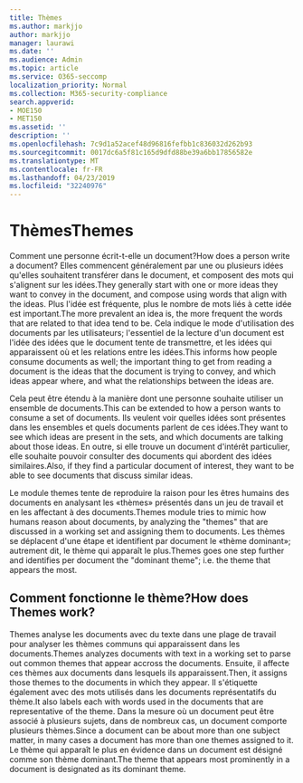 ```yaml
---
title: Thèmes
ms.author: markjjo
author: markjjo
manager: laurawi
ms.date: ''
ms.audience: Admin
ms.topic: article
ms.service: O365-seccomp
localization_priority: Normal
ms.collection: M365-security-compliance
search.appverid:
- MOE150
- MET150
ms.assetid: ''
description: ''
ms.openlocfilehash: 7c9d1a52acef48d96816fefbb1c836032d262b93
ms.sourcegitcommit: 0017dc6a5f81c165d9dfd88be39a6bb17856582e
ms.translationtype: MT
ms.contentlocale: fr-FR
ms.lasthandoff: 04/23/2019
ms.locfileid: "32240976"
---
```

# <a name="themes"></a><span data-ttu-id="bd6d6-102">Thèmes</span><span class="sxs-lookup"><span data-stu-id="bd6d6-102">Themes</span></span>
<span data-ttu-id="bd6d6-103">Comment une personne écrit-t-elle un document?</span><span class="sxs-lookup"><span data-stu-id="bd6d6-103">How does a person write a document?</span></span> <span data-ttu-id="bd6d6-104">Elles commencent généralement par une ou plusieurs idées qu'elles souhaitent transférer dans le document, et composent des mots qui s'alignent sur les idées.</span><span class="sxs-lookup"><span data-stu-id="bd6d6-104">They generally start with one or more ideas they want to convey in the document, and compose using words that align with the ideas.</span></span> <span data-ttu-id="bd6d6-105">Plus l'idée est fréquente, plus le nombre de mots liés à cette idée est important.</span><span class="sxs-lookup"><span data-stu-id="bd6d6-105">The more prevalent an idea is, the more frequent the words that are related to that idea tend to be.</span></span> <span data-ttu-id="bd6d6-106">Cela indique le mode d'utilisation des documents par les utilisateurs; l'essentiel de la lecture d'un document est l'idée des idées que le document tente de transmettre, et les idées qui apparaissent où et les relations entre les idées.</span><span class="sxs-lookup"><span data-stu-id="bd6d6-106">This informs how people consume documents as well; the important thing to get from reading a document is the ideas that the document is trying to convey, and which ideas appear where, and what the relationships between the ideas are.</span></span>

<span data-ttu-id="bd6d6-107">Cela peut être étendu à la manière dont une personne souhaite utiliser un ensemble de documents.</span><span class="sxs-lookup"><span data-stu-id="bd6d6-107">This can be extended to how a person wants to consume a set of documents.</span></span> <span data-ttu-id="bd6d6-108">Ils veulent voir quelles idées sont présentes dans les ensembles et quels documents parlent de ces idées.</span><span class="sxs-lookup"><span data-stu-id="bd6d6-108">They want to see which ideas are present in the sets, and which documents are talking about those ideas.</span></span> <span data-ttu-id="bd6d6-109">En outre, si elle trouve un document d'intérêt particulier, elle souhaite pouvoir consulter des documents qui abordent des idées similaires.</span><span class="sxs-lookup"><span data-stu-id="bd6d6-109">Also, if they find a particular document of interest, they want to be able to see documents that discuss similar ideas.</span></span>

<span data-ttu-id="bd6d6-110">Le module themes tente de reproduire la raison pour les êtres humains des documents en analysant les «thèmes» présentés dans un jeu de travail et en les affectant à des documents.</span><span class="sxs-lookup"><span data-stu-id="bd6d6-110">Themes module tries to mimic how humans reason about documents, by analyzing the "themes" that are discussed in a working set and assigning them to documents.</span></span> <span data-ttu-id="bd6d6-111">Les thèmes se déplacent d'une étape et identifient par document le «thème dominant»; autrement dit, le thème qui apparaît le plus.</span><span class="sxs-lookup"><span data-stu-id="bd6d6-111">Themes goes one step further and identifies per document the "dominant theme"; i.e. the theme that appears the most.</span></span>

## <a name="how-does-themes-work"></a><span data-ttu-id="bd6d6-112">Comment fonctionne le thème?</span><span class="sxs-lookup"><span data-stu-id="bd6d6-112">How does Themes work?</span></span>
<span data-ttu-id="bd6d6-113">Themes analyse les documents avec du texte dans une plage de travail pour analyser les thèmes communs qui apparaissent dans les documents.</span><span class="sxs-lookup"><span data-stu-id="bd6d6-113">Themes analyzes documents with text in a working set to parse out common themes that appear accross the documents.</span></span> <span data-ttu-id="bd6d6-114">Ensuite, il affecte ces thèmes aux documents dans lesquels ils apparaissent.</span><span class="sxs-lookup"><span data-stu-id="bd6d6-114">Then, it assigns those themes to the documents in which they appear.</span></span> <span data-ttu-id="bd6d6-115">Il s'étiquette également avec des mots utilisés dans les documents représentatifs du thème.</span><span class="sxs-lookup"><span data-stu-id="bd6d6-115">It also labels each with words used in the documents that are representative of the theme.</span></span> <span data-ttu-id="bd6d6-116">Dans la mesure où un document peut être associé à plusieurs sujets, dans de nombreux cas, un document comporte plusieurs thèmes.</span><span class="sxs-lookup"><span data-stu-id="bd6d6-116">Since a document can be about more than one subject matter, in many cases a document has more than one themes assigned to it.</span></span> <span data-ttu-id="bd6d6-117">Le thème qui apparaît le plus en évidence dans un document est désigné comme son thème dominant.</span><span class="sxs-lookup"><span data-stu-id="bd6d6-117">The theme that appears most prominently in a document is designated as its dominant theme.</span></span>